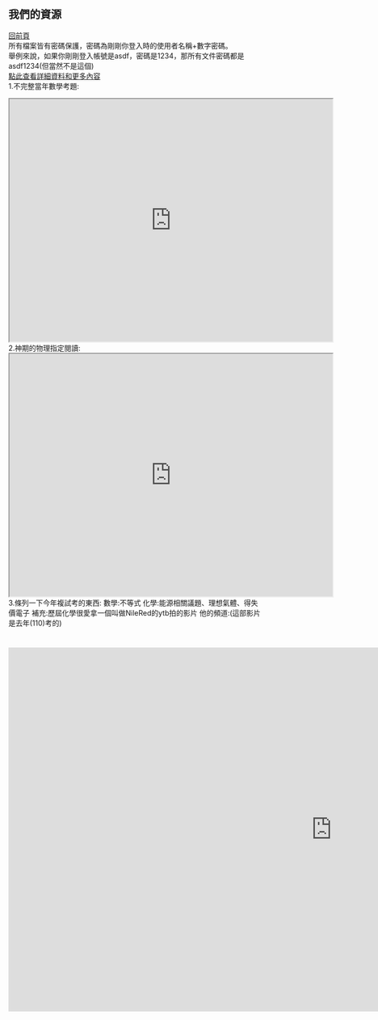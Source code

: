 ## 我們的資源  
[回前頁](https://sggsdatafornehs.github.io/rrr)   
所有檔案皆有密碼保護，密碼為剛剛你登入時的使用者名稱+數字密碼。  
舉例來說，如果你剛剛登入帳號是asdf，密碼是1234，那所有文件密碼都是asdf1234(但當然不是這個)   
[點此查看詳細資料和更多內容](https://sggsdatafornehs.github.io/sssssss.html)  
 1.不完整當年數學考題:   
 <iframe src=" https://drive.google.com/file/d/1ITGnIpRCuJDFu-q5HgKm3MBK-IlcT1VB/preview" width="640" height="480" allow="autoplay"></iframe>
 2.神期的物理指定閱讀:
 <iframe src=" https://drive.google.com/file/d/14r-wLH6APjtP9ef7wn7uOmKEUK3HbJqR/preview" width="640" height="480" allow="autoplay"></iframe>
 3.條列一下今年複試考的東西:
 數學:不等式  
 化學:能源相關議題、理想氣體、得失價電子    
 補充:歷屆化學很愛拿一個叫做NileRed的ytb拍的影片    
 他的頻道:(這部影片是去年(110)考的)       
 <h1><iframe width="1280" height="720" src="https://www.youtube.com/embed/zFZ5jQ0yuNA" title="YouTube video player" frameborder="0" allow="accelerometer; autoplay; clipboard-write; encrypted-media; gyroscope; picture-in-picture" allowfullscreen></iframe></h1>

